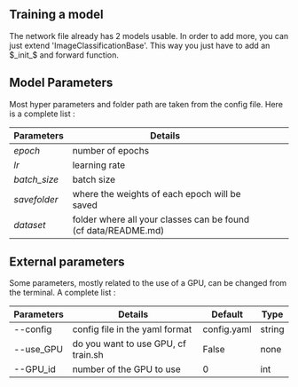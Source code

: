 ## Training a model

The network file already has 2 models usable. In order to add more, you can just extend 'ImageClassificationBase'. This way you just have to add an $_init_$ and forward function.

## Model Parameters
Most hyper parameters and folder path are taken from the config file. Here is a complete list :

| **Parameters** | **Details**                                                    |   |   |   |
|----------------|----------------------------------------------------------------|---|---|---|
| _epoch_        | number of epochs                                               |   |   |   |
| _lr_           | learning rate                                                  |   |   |   |
| _batch_size_   | batch size                                                     |   |   |   |
| _savefolder_   | where the weights of each epoch will be saved                  |   |   |   |
| _dataset_      | folder where all your classes can be found (cf data/README.md) |   |   |   |

## External parameters
Some parameters, mostly related to the use of a GPU, can be changed from the terminal. A complete list :

| **Parameters** | **Details**                         | **Default** | **Type** |
|----------------|-------------------------------------|-------------|----------|
| --config       | config file in the yaml format      | config.yaml | string   |
| --use_GPU      | do you want to use GPU, cf train.sh | False       | none     |
| --GPU_id       | number of the GPU to use            | 0           | int      |